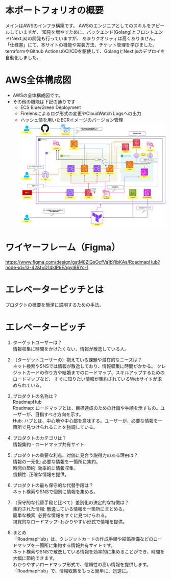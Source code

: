 # 本ポートフォリオの概要
メインはAWSのインフラ構築です。
AWSのエンジニアとしてのスキルをアピールしていますが、
知見を増やすために、バックエンド(Golang)とフロントエンド(Next.js)の開発も行っていますが、
あまりクオリティは高くありません。
「仕様書」にて、本サイトの機能や実装方法、チケット管理を学びました。
terraformやGithub ActionsのCI/CDを駆使して、GolangとNext.jsのデプロイを自動化しました。

# AWS全体構成図
- AWSの全体構成図です。
- その他の機能は下記の通りです
  - ECS Blue/Green Deployment
  - Firelensによるログ形式の変更やCloudWatch Logsへの出力
  - ハッシュ値を用いたECRイメージのバージョン管理
![AWS全体構成図](./AWS全体構成図.png)

# ワイヤーフレーム（Figma）
https://www.figma.com/design/gatM8ZlGsOcfVa1bYibKAs/RoadmapHub?node-id=13-42&t=D14kIP9EApyI8RYc-1

# エレベーターピッチとは
プロダクトの概要を簡潔に説明するための手法。

# エレベーターピッチ
1. ターゲットユーザーは？  
情報収集に時間をかけたくない、情報が散逸している人。

2. （ターゲットユーザーの）抱えている課題や潜在的なニーズは？  
ネット検索やSNSでは情報が散逸しており、情報収集に時間がかかる。
クレジットカードの作り方や結婚までのロードマップ、スキルアップするためのロードマップなど、
すぐに知りたい情報が集約されているWebサイトが求められている。

3. プロダクトの名称は？  
RoadmapHub  
Roadmap: ロードマップとは、目標達成のための計画や手順を示すもの。ユーザーが、目指すべき方向を示す。  
Hub: ハブとは、中心地や中心部を意味する。ユーザーが、必要な情報を一箇所で見つけられることを強調している。

4. プロダクトのカテゴリは？  
情報集約・ロードマップ共有サイト

5. プロダクトの重要な利点、対価に見合う説得力のある理由は？  
情報の一元化: 必要な情報を一箇所に集約。  
時間の節約: 効率的に情報収集。  
信頼性: 正確な情報を提供。

6. プロダクトの最も保守的な代替手段は？  
ネット検索やSNSで個別に情報を集める。

7. （保守的な代替手段と比べて）差別化の決定的な特徴は？  
集約された情報: 散逸している情報を一箇所にまとめる。  
簡単な検索: 必要な情報をすぐに見つけられる。  
視覚的なロードマップ: わかりやすい形式で情報を提供。

8. まとめ  
「RoadmapHub」は、クレジットカードの作成手順や結婚準備などのロードマップを一箇所に集約する情報共有サイトです。  
ネット検索やSNSで散逸している情報を効率的に集めることができ、時間を大幅に節約できます。  
わかりやすいロードマップ形式で、信頼性の高い情報を提供します。  
「RoadmapHub」で、情報収集をもっと簡単に、迅速に。
